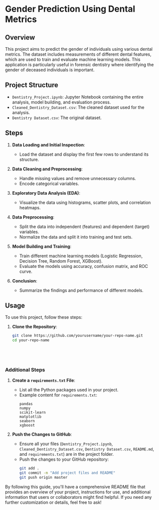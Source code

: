 # Gender Prediction Using Dental Metrics

## Overview
This project aims to predict the gender of individuals using various dental metrics. The dataset includes measurements of different dental features, which are used to train and evaluate machine learning models. This application is particularly useful in forensic dentistry where identifying the gender of deceased individuals is important.

## Project Structure
- `Dentistry_Project.ipynb`: Jupyter Notebook containing the entire analysis, model building, and evaluation process.
- `Cleaned_Dentistry_Dataset.csv`: The cleaned dataset used for the analysis.
- `Dentistry Dataset.csv`: The original dataset.

## Steps
1. **Data Loading and Initial Inspection**:
   - Load the dataset and display the first few rows to understand its structure.
   
2. **Data Cleaning and Preprocessing**:
   - Handle missing values and remove unnecessary columns.
   - Encode categorical variables.

3. **Exploratory Data Analysis (EDA)**:
   - Visualize the data using histograms, scatter plots, and correlation heatmaps.

4. **Data Preprocessing**:
   - Split the data into independent (features) and dependent (target) variables.
   - Normalize the data and split it into training and test sets.

5. **Model Building and Training**:
   - Train different machine learning models (Logistic Regression, Decision Tree, Random Forest, XGBoost).
   - Evaluate the models using accuracy, confusion matrix, and ROC curve.

6. **Conclusion**:
   - Summarize the findings and performance of different models.

## Usage
To use this project, follow these steps:

1. **Clone the Repository**:
   ```bash
   git clone https://github.com/yourusername/your-repo-name.git
   cd your-repo-name






### Additional Steps

1. **Create a `requirements.txt` File**:
   - List all the Python packages used in your project.
   - Example content for `requirements.txt`:
     ```
     pandas
     numpy
     scikit-learn
     matplotlib
     seaborn
     xgboost
     ```

2. **Push the Changes to GitHub**:
   - Ensure all your files (`Dentistry_Project.ipynb`, `Cleaned_Dentistry_Dataset.csv`, `Dentistry Dataset.csv`, `README.md`, and `requirements.txt`) are in the project folder.
   - Push the changes to your GitHub repository:
     ```bash
     git add .
     git commit -m "Add project files and README"
     git push origin master
     ```

By following this guide, you'll have a comprehensive README file that provides an overview of your project, instructions for use, and additional information that users or collaborators might find helpful. If you need any further customization or details, feel free to ask!
